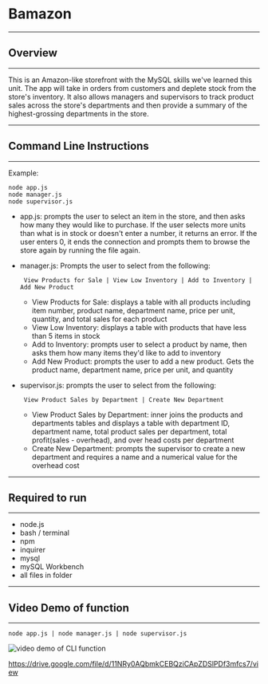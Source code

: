 # Bamazon
--------------------------------
## Overview
--------------------------------
This is an Amazon-like storefront with the MySQL skills we've learned this unit. The app will take in orders from customers and deplete stock from the store's inventory. It also allows managers and supervisors to track product sales across the store's departments and then provide a summary of the highest-grossing departments in the store.

--------------------------------
## Command Line Instructions
--------------------------------
Example:

    node app.js
    node manager.js
    node supervisor.js

 - app.js: prompts the user to select an item in the store, and then asks how many they would like to purchase. If the user selects more units than what is in stock or doesn't enter a number, it returns an error. If the user enters 0, it ends the connection and prompts them to browse the store again by running the file again.
 - manager.js: Prompts the user to select from the following:

        View Products for Sale | View Low Inventory | Add to Inventory | Add New Product

     - View Products for Sale: displays a table with all products including item number, product name, department name, price per unit, quantity, and total sales for each product
     - View Low Inventory: displays a table with products that have less than 5 items in stock
     - Add to Inventory: prompts user to select a product by name, then asks them how many items they'd like to add to inventory
     - Add New Product: prompts the user to add a new product. Gets the product name, department name, price per unit, and quantity
 - supervisor.js: prompts the user to select from the following:

        View Product Sales by Department | Create New Department
        
     - View Product Sales by Department: inner joins the products and departments tables and displays a table with department ID, department name, total product sales per department, total profit(sales - overhead), and over head costs per department
     - Create New Department: prompts the supervisor to create a new department and requires a name and a numerical value for the overhead cost

--------------------------------
## Required to run
--------------------------------
 - node.js
 - bash / terminal
 - npm
 - inquirer
 - mysql
 - mySQL Workbench
 - all files in folder

--------------------------------
## Video Demo of function
--------------------------------
    node app.js | node manager.js | node supervisor.js

![video demo of CLI function](https://drive.google.com/file/d/11NRy0AQbmkCEBQziCApZDSlPDf3mfcs7/view)

https://drive.google.com/file/d/11NRy0AQbmkCEBQziCApZDSlPDf3mfcs7/view
